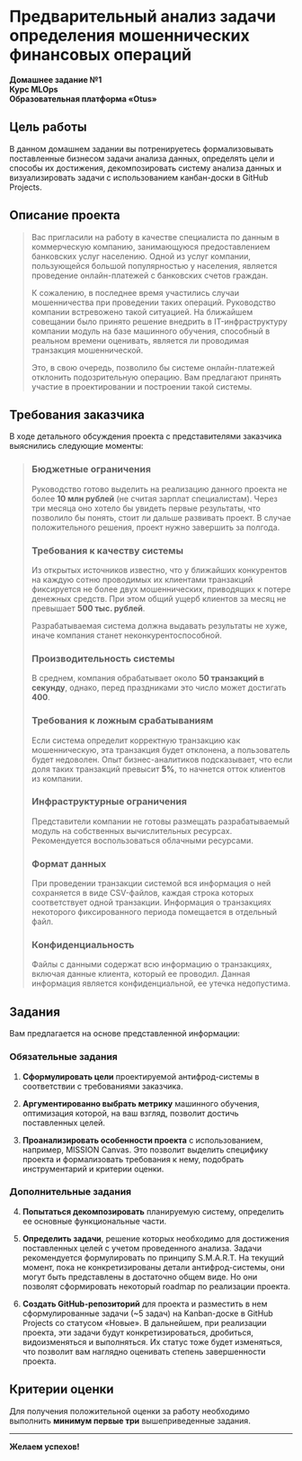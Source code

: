 # Предварительный анализ задачи определения мошеннических финансовых операций

**Домашнее задание №1**  
**Курс MLOps**  
**Образовательная платформа «Otus»**

## Цель работы

В данном домашнем задании вы потренируетесь формализовывать поставленные бизнесом задачи анализа данных, определять цели и способы их достижения, декомпозировать систему анализа данных и визуализировать задачи с использованием канбан-доски в GitHub Projects.

## Описание проекта

> Вас пригласили на работу в качестве специалиста по данным в коммерческую компанию, занимающуюся предоставлением банковских услуг населению. Одной из услуг компании, пользующейся большой популярностью у населения, является проведение онлайн-платежей с банковских счетов граждан.
> 
> К сожалению, в последнее время участились случаи мошенничества при проведении таких операций. Руководство компании встревожено такой ситуацией. На ближайшем совещании было принято решение внедрить в IT-инфраструктуру компании модуль на базе машинного обучения, способный в реальном времени оценивать, является ли проводимая транзакция мошеннической.
> 
> Это, в свою очередь, позволило бы системе онлайн-платежей отклонить подозрительную операцию. Вам предлагают принять участие в проектировании и построении такой системы.

## Требования заказчика

В ходе детального обсуждения проекта с представителями заказчика выяснились следующие моменты:

> ### Бюджетные ограничения
> 
> Руководство готово выделить на реализацию данного проекта не более **10 млн рублей** (не считая зарплат специалистам). Через три месяца оно хотело бы увидеть первые результаты, что позволило бы понять, стоит ли дальше развивать проект. В случае положительного решения, проект нужно завершить за полгода.
> 
> ### Требования к качеству системы
> 
> Из открытых источников известно, что у ближайших конкурентов на каждую сотню проводимых их клиентами транзакций фиксируется не более двух мошеннических, приводящих к потере денежных средств. При этом общий ущерб клиентов за месяц не превышает **500 тыс. рублей**.
> 
> Разрабатываемая система должна выдавать результаты не хуже, иначе компания станет неконкурентоспособной.
> 
> ### Производительность системы
> 
> В среднем, компания обрабатывает около **50 транзакций в секунду**, однако, перед праздниками это число может достигать **400**.
> 
> ### Требования к ложным срабатываниям
> 
> Если система определит корректную транзакцию как мошенническую, эта транзакция будет отклонена, а пользователь будет недоволен. Опыт бизнес-аналитиков подсказывает, что если доля таких транзакций превысит **5%**, то начнется отток клиентов из компании.
> 
> ### Инфраструктурные ограничения
> 
> Представители компании не готовы размещать разрабатываемый модуль на собственных вычислительных ресурсах.
> Рекомендуется воспользоваться облачными ресурсами.
> 
> ### Формат данных
> 
> При проведении транзакции системой вся информация о ней сохраняется в виде CSV-файлов, каждая строка которых соответствует одной транзакции. Информация о транзакциях некоторого фиксированного периода помещается в отдельный файл.
> 
> ### Конфиденциальность
> 
> Файлы с данными содержат всю информацию о транзакциях, включая данные клиента, который ее проводил. Данная информация является конфиденциальной, ее утечка недопустима.
> 
## Задания

Вам предлагается на основе представленной информации:

### Обязательные задания

1. **Сформулировать цели** проектируемой антифрод-системы в соответствии с требованиями заказчика.

2. **Аргументированно выбрать метрику** машинного обучения, оптимизация которой, на ваш взгляд, позволит достичь поставленных целей.

3. **Проанализировать особенности проекта** с использованием, например, MISSION Canvas. Это позволит выделить специфику проекта и формализовать требования к нему, подобрать инструментарий и критерии оценки.

### Дополнительные задания

4. **Попытаться декомпозировать** планируемую систему, определить ее основные функциональные части.

5. **Определить задачи**, решение которых необходимо для достижения поставленных целей с учетом проведенного анализа. Задачи рекомендуется формулировать по принципу S.M.A.R.T. На текущий момент, пока не конкретизированы детали антифрод-системы, они могут быть представлены в достаточно общем виде. Но они позволят сформировать некоторый roadmap по реализации проекта.

6. **Создать GitHub-репозиторий** для проекта и разместить в нем сформулированные задачи (~5 задач) на Kanban-доске в GitHub Projects со статусом «Новые». В дальнейшем, при реализации проекта, эти задачи будут конкретизироваться, дробиться, видоизменяться и выполняться. Их статус тоже будет изменяться, что позволит вам наглядно оценивать степень завершенности проекта.

## Критерии оценки

Для получения положительной оценки за работу необходимо выполнить **минимум первые три** вышеприведенные задания.

---

**Желаем успехов!**